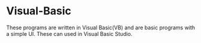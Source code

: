 # Visual-Basic
These programs are written in Visual Basic(VB) and are basic programs with a simple UI. These can used in Visual Basic Studio.
